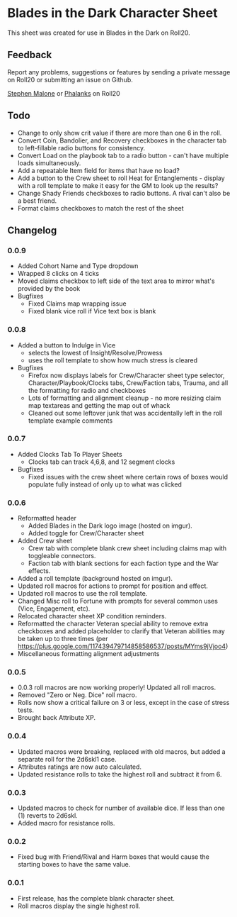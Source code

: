 # Blades in the Dark Character Sheet

This sheet was created for use in Blades in the Dark on Roll20.

## Feedback

Report any problems, suggestions or features by sending a private message on Roll20 or submitting an issue on Github.

[Stephen Malone](https://app.roll20.net/users/552705/) or [Phalanks](https://app.roll20.net/users/843545/) on Roll20

## Todo
* Change to only show crit value if there are more than one 6 in the roll.
* Convert Coin, Bandolier, and Recovery checkboxes in the character tab to left-fillable radio buttons for consistency.
* Convert Load on the playbook tab to a radio button - can't have multiple loads simultaneously.
* Add a repeatable Item field for items that have no load?
* Add a button to the Crew sheet to roll Heat for Entanglements - display with a roll template to make it easy for the GM to look up the results?
* Change Shady Friends checkboxes to radio buttons. A rival can't also be a best friend.
* Format claims checkboxes to match the rest of the sheet

## Changelog

### 0.0.9
* Added Cohort Name and Type dropdown
* Wrapped 8 clicks on 4 ticks
* Moved claims checkbox to left side of the text area to mirror what's provided by the book
* Bugfixes
    - Fixed Claims map wrapping issue
    - Fixed blank vice roll if Vice text box is blank

### 0.0.8
* Added a button to Indulge in Vice 
    - selects the lowest of Insight/Resolve/Prowess
    - uses the roll template to show how much stress is cleared
* Bugfixes
    - Firefox now displays labels for Crew/Character sheet type selector, Character/Playbook/Clocks tabs, Crew/Faction tabs, Trauma, and all the formatting for radio and checkboxes
    - Lots of formatting and alignment cleanup - no more resizing claim map textareas and getting the map out of whack
    - Cleaned out some leftover junk that was accidentally left in the roll template example comments

### 0.0.7
* Added Clocks Tab To Player Sheets
   - Clocks tab can track 4,6,8, and 12 segment clocks
* Bugfixes
   - Fixed issues with the crew sheet where certain rows of boxes would populate fully instead of only up to what was clicked

### 0.0.6
* Reformatted header
    * Added Blades in the Dark logo image (hosted on imgur).
    * Added toggle for Crew/Character sheet
* Added Crew sheet
    - Crew tab with complete blank crew sheet including claims map with toggleable connectors.
    - Faction tab with blank sections for each faction type and the War effects.
* Added a roll template (background hosted on imgur).
* Updated roll macros for actions to prompt for position and effect.
* Updated roll macros to use the roll template.
* Changed Misc roll to Fortune with prompts for several common uses (Vice, Engagement, etc).
* Relocated character sheet XP condition reminders.
* Reformatted the character Veteran special ability to remove extra checkboxes and added placeholder to clarify that Veteran abilities may be taken up to three times (per https://plus.google.com/117439479714858586537/posts/MYms9jVjoo4)
* Miscellaneous formatting alignment adjustments

### 0.0.5
* 0.0.3 roll macros are now working properly! Updated all roll macros.
* Removed "Zero or Neg. Dice" roll macro.
* Rolls now show a critical failure on 3 or less, except in the case of stress tests.
* Brought back Attribute XP.

### 0.0.4
* Updated macros were breaking, replaced with old macros, but added a separate roll for the 2d6skl1 case.
* Attributes ratings are now auto calculated.
* Updated resistance rolls to take the highest roll and subtract it from 6.

### 0.0.3
* Updated macros to check for number of available dice. If less than one (1) reverts to 2d6skl.
* Added macro for resistance rolls.

### 0.0.2
* Fixed bug with Friend/Rival and Harm boxes that would cause the starting boxes to have the same value.

### 0.0.1

* First release, has the complete blank character sheet.
* Roll macros display the single highest roll.
